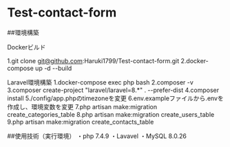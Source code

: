 # Test-contact-form

##環境構築

Dockerビルド

1.git clone git@github.com:Haruki1799/Test-contact-form.git
2.docker-compose up -d --build

Laravel環境構築
1.docker-compose exec php bash
2.composer -v
3.composer create-project "laravel/laravel=8.*" . --prefer-dist
4.composer install
5./config/app.phpのtimezoneを変更
6.env.exampleファイルから.envを作成し、環境変数を変更
7.php artisan make:migration create_categories_table
8.php artisan make:migration create_users_table
9.php artisan make:migration create_contacts_table



##使用技術（実行環境）
・php 7.4.9
・Lavavel 
・MySQL 8.0.26

